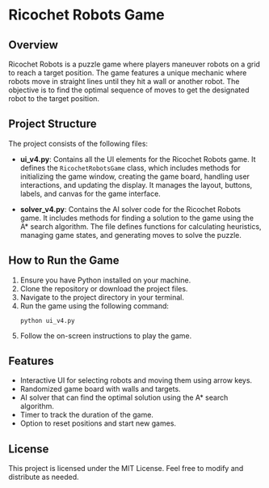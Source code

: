 # Ricochet Robots Game

## Overview
Ricochet Robots is a puzzle game where players maneuver robots on a grid to reach a target position. The game features a unique mechanic where robots move in straight lines until they hit a wall or another robot. The objective is to find the optimal sequence of moves to get the designated robot to the target position.

## Project Structure
The project consists of the following files:

- **ui_v4.py**: Contains all the UI elements for the Ricochet Robots game. It defines the `RicochetRobotsGame` class, which includes methods for initializing the game window, creating the game board, handling user interactions, and updating the display. It manages the layout, buttons, labels, and canvas for the game interface.

- **solver_v4.py**: Contains the AI solver code for the Ricochet Robots game. It includes methods for finding a solution to the game using the A* search algorithm. The file defines functions for calculating heuristics, managing game states, and generating moves to solve the puzzle.

## How to Run the Game
1. Ensure you have Python installed on your machine.
2. Clone the repository or download the project files.
3. Navigate to the project directory in your terminal.
4. Run the game using the following command:
   ```
   python ui_v4.py
   ```
5. Follow the on-screen instructions to play the game.

## Features
- Interactive UI for selecting robots and moving them using arrow keys.
- Randomized game board with walls and targets.
- AI solver that can find the optimal solution using the A* search algorithm.
- Timer to track the duration of the game.
- Option to reset positions and start new games.

## License
This project is licensed under the MIT License. Feel free to modify and distribute as needed.